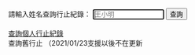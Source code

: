 <html>
<head>
<meta charset="UTF-8" />
<script type="text/javascript">
</script>
</head>
<body>
請輸入姓名查詢行止紀錄：
<input type="text" id="name" placeholder="王小明" size="15" autofocus/>
<input type="button" name="list" value="查詢" onclick="result();"> <!--  all.js -->
<br><br>  
<a href="https://admingio.github.io/list">查詢個人行止紀錄</a>
<br>查詢舊行止 （2021/01/23支援以後不在更新<br> 
<font size="1"><span id="result"></span></font><br>
<script src="./all.js"></script>

</body>
</html>
